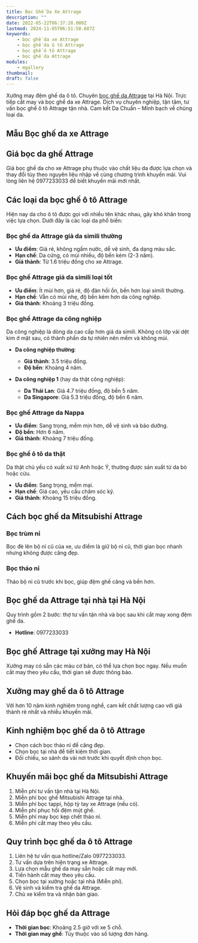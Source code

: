 ```yaml
---
title: Bọc Ghế Da Xe Attrage
description: ""
date: 2022-05-22T06:37:28.000Z
lastmod: 2024-11-05T06:51:58.687Z
keywords:
    - bọc ghế da xe Attrage
    - bọc ghế da ô tô Attrage
    - bọc ghế ô tô Attrage
    - bọc ghế da Attrage
modules:
    - mgallery
thumbnail: 
draft: false
---
```


Xưởng may đệm ghế da ô tô. Chuyên [bọc ghế da Attrage](https://bocgheoto.vn/mitsubishi/boc-ghe-da-xe-attrage.html) tại Hà Nội. Trực tiếp cắt may và bọc ghế da xe Attrage. Dịch vụ chuyên nghiệp, tận tâm, tư vấn bọc ghế ô tô Attrage tận nhà. Cam kết Da Chuẩn – Minh bạch về chủng loại da.

## Mẫu Bọc ghế da xe Attrage

## Giá bọc da ghế Attrage

Giá bọc ghế da cho xe Attrage phụ thuộc vào chất liệu da được lựa chọn và thay đổi tùy theo nguyên liệu nhập về cùng chương trình khuyến mãi. Vui lòng liên hệ 0977233033 để biết khuyến mãi mới nhất.

## Các loại da bọc ghế ô tô Attrage

Hiện nay da cho ô tô được gọi với nhiều tên khác nhau, gây khó khăn trong việc lựa chọn. Dưới đây là các loại da phổ biến:

### Bọc ghế da Attrage giả da simili thường
- **Ưu điểm**: Giá rẻ, không ngấm nước, dễ vệ sinh, đa dạng màu sắc.
- **Hạn chế**: Da cứng, có mùi nhiều, độ bền kém (2-3 năm).
- **Giá thành**: Từ 1.6 triệu đồng cho xe Attrage.

### Bọc ghế Attrage giả da simili loại tốt
- **Ưu điểm**: Ít mùi hơn, giá rẻ, độ đàn hồi ổn, bền hơn loại simili thường.
- **Hạn chế**: Vẫn có mùi nhẹ, độ bền kém hơn da công nghiệp.
- **Giá thành**: Khoảng 3 triệu đồng.

### Bọc ghế Attrage da công nghiệp
Da công nghiệp là dòng da cao cấp hơn giả da simili. Không có lớp vải dệt kim ở mặt sau, có thành phần da tự nhiên nên mềm và không mùi.
  
- **Da công nghiệp thường**:
  - **Giá thành**: 3.5 triệu đồng.
  - **Độ bền**: Khoảng 4 năm.
  
- **Da công nghiệp 1** (hay da thật công nghiệp):
  - **Da Thái Lan**: Giá 4.7 triệu đồng, độ bền 5 năm.
  - **Da Singapore**: Giá 5.3 triệu đồng, độ bền 6 năm.

### Bọc ghế Attrage da Nappa
- **Ưu điểm**: Sang trọng, mềm mịn hơn, dễ vệ sinh và bảo dưỡng.
- **Độ bền**: Hơn 6 năm.
- **Giá thành**: Khoảng 7 triệu đồng.

### Bọc ghế ô tô da thật
Da thật chủ yếu có xuất xứ từ Anh hoặc Ý, thường được sản xuất từ da bò hoặc cừu.
- **Ưu điểm**: Sang trọng, mềm mại.
- **Hạn chế**: Giá cao, yêu cầu chăm sóc kỹ.
- **Giá thành**: Khoảng 15 triệu đồng.

## Cách bọc ghế da Mitsubishi Attrage

### Bọc trùm nỉ
Bọc đè lên bộ nỉ cũ của xe, ưu điểm là giữ bộ nỉ cũ, thời gian bọc nhanh nhưng không được căng đẹp.

### Bọc tháo nỉ
Tháo bộ nỉ cũ trước khi bọc, giúp đệm ghế căng và bền hơn.

## Bọc ghế da Attrage tại nhà tại Hà Nội

Quy trình gồm 2 bước: thợ tư vấn tận nhà và bọc sau khi cắt may xong đệm ghế da.

- **Hotline**: 0977233033

## Bọc ghế Attrage tại xưởng may Hà Nội

Xưởng may có sẵn các màu cơ bản, có thể lựa chọn bọc ngay. Nếu muốn cắt may theo yêu cầu, thời gian sẽ được thông báo.

## Xưởng may ghế da ô tô Attrage

Với hơn 10 năm kinh nghiệm trong nghề, cam kết chất lượng cao với giá thành rẻ nhất và nhiều khuyến mãi.

## Kinh nghiệm bọc ghế da ô tô Attrage

- Chọn cách bọc tháo nỉ để căng đẹp.
- Chọn bọc tại nhà để tiết kiệm thời gian.
- Đối chiếu, so sánh da vài nơi trước khi quyết định chọn bọc.

## Khuyến mãi bọc ghế da Mitsubishi Attrage

1. Miễn phí tư vấn tận nhà tại Hà Nội.
2. Miễn phí bọc ghế Mitsubishi Attrage tại nhà.
3. Miễn phí bọc tappi, hộp tỳ tay xe Attrage (nếu có).
4. Miễn phí phục hồi đệm mút ghế.
5. Miễn phí may bọc kẹp chết tháo nỉ.
6. Miễn phí cắt may theo yêu cầu.

## Quy trình bọc ghế da ô tô Attrage

1. Liên hệ tư vấn qua hotline/Zalo 0977233033.
2. Tư vấn dựa trên hiện trạng xe Attrage.
3. Lựa chọn mẫu ghế da may sẵn hoặc cắt may mới.
4. Tiến hành cắt may theo yêu cầu.
5. Chọn bọc tại xưởng hoặc tại nhà (Miễn phí).
6. Vệ sinh và kiểm tra ghế da Attrage.
7. Chủ xe kiểm tra và nhận bàn giao.

## Hỏi đáp bọc ghế da Attrage

- **Thời gian bọc**: Khoảng 2.5 giờ với xe 5 chỗ.
- **Thời gian may ghế**: Tùy thuộc vào số lượng đơn hàng.
 